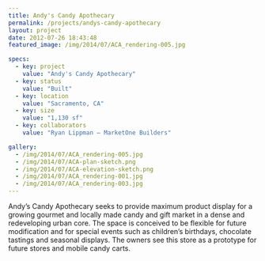 ```yaml
---
title: Andy's Candy Apothecary
permalink: /projects/andys-candy-apothecary
layout: project
date: 2012-07-26 18:43:48
featured_image: /img/2014/07/ACA_rendering-005.jpg

specs:
  - key: project
    value: "Andy's Candy Apothecary"
  - key: status
    value: "Built"
  - key: location
    value: "Sacramento, CA"
  - key: size
    value: "1,130 sf"
  - key: collaborators
    value: "Ryan Lippman – MarketOne Builders"

gallery:
  - /img/2014/07/ACA_rendering-005.jpg
  - /img/2014/07/ACA-plan-sketch.png
  - /img/2014/07/ACA-elevation-sketch.png
  - /img/2014/07/ACA_rendering-001.jpg
  - /img/2014/07/ACA_rendering-003.jpg
---
```


Andy’s Candy Apothecary seeks to provide maximum product display for a growing gourmet and locally made candy and gift market in a dense and redeveloping urban core. The space is conceived to be flexible for future modification and for special events such as children’s birthdays, chocolate tastings and seasonal displays. The owners see this store as a prototype for future stores and mobile candy carts.
